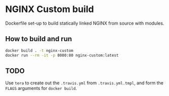 # NGINX Custom build

Dockerfile set-up to build statically linked NGINX from source with modules.

## How to build and run

```bash
docker build . -t nginx-custom
docker run --rm -it -p 8080:80 nginx-custom:latest
```

## TODO

Use `tera` to create out the `.travis.yml` from `.travis.yml.tmpl`, and form the
`FLAGS` arguments for `docker build`.

